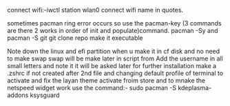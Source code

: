 connect wifi:-iwctl
station wlan0 connect wifi name in quotes.

sometimes pacman  ring error occurs so use the pacman-key (3 commands are there 2 works in order of init and populate)command.
pacman -Sy and pacman -S git
git clone repo make it executable

Note down the linux and efi partition when u make it in cf disk and no need to make swap swap will be make later in script from
Add the username in all small letters and note it it will be asked later for further installation
make a .zshrc if not created after 2nd file and changing default profile of terminal
to activate and fix the layan theme activate froim store
and to mnake the netspeed widget work use the command:-
   sudo pacman -S  kdeplasma-addons ksysguard
